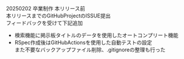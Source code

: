 20250202 卒業制作 本リリース前<br>
本リリースまでのGitHubProjectのISSUE提出<br>
フィードバックを受けて下記追加
- 検索機能に掲示板タイトルのデータを使用したオートコンプリート機能
- RSpec作成後はGitHubActionsを使用した自動テストの設定<br>
また不要なバックアップファイル削除、.gitignoreの整理も行った